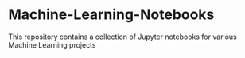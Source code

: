# Machine-Learning-Notebooks
This repository contains a collection of Jupyter notebooks for various Machine Learning projects
